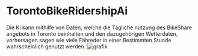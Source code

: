 # TorontoBikeRidershipAi
Die Ki kann mithilfe von Daten, welche die Tägliche nutzung des BikeShare angebots in Toronto beinhalten und den dazugehörigen Wetterdaten, vorhersagen sagen wie viele Fähreder in einer Bestimmten Stunde wahrscheinlich genutzt werden. 
![grafik](https://github.com/boggi-67/TorontoBikeRidershipAi/assets/97855480/dc1ca306-563c-41c4-b3c3-5c34a67a1617)
